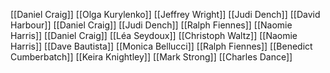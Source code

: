 [[Daniel Craig]]
[[Olga Kurylenko]]
[[Jeffrey Wright]]
[[Judi Dench]]
[[David Harbour]]
[[Daniel Craig]]
[[Judi Dench]]
[[Ralph Fiennes]]
[[Naomie Harris]]
[[Daniel Craig]]
[[Léa Seydoux]]
[[Christoph Waltz]]
[[Naomie Harris]]
[[Dave Bautista]]
[[Monica Bellucci]]
[[Ralph Fiennes]]
[[Benedict Cumberbatch]]
[[Keira Knightley]]
[[Mark Strong]]
[[Charles Dance]]
